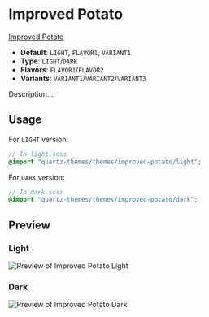 # Improved Potato

[Improved Potato](https://dmeurer.github.io/)

- **Default**: `LIGHT`, `FLAVOR1`, `VARIANT1`
- **Type**: `LIGHT`/`DARK`
- **Flavors**: `FLAVOR1`/`FLAVOR2`
- **Variants**: `VARIANT1`/`VARIANT2`/`VARIANT3`

Description...

## Usage

For `LIGHT` version:

```scss
// In light.scss
@import "quartz-themes/themes/improved-potato/light";
```

For `DARK` version:

```scss
// In dark.scss
@import "quartz-themes/themes/improved-potato/dark";
```

## Preview

### Light

![Preview of Improved Potato Light](preview-light.png)

### Dark

![Preview of Improved Potato Dark](preview-dark.png)
